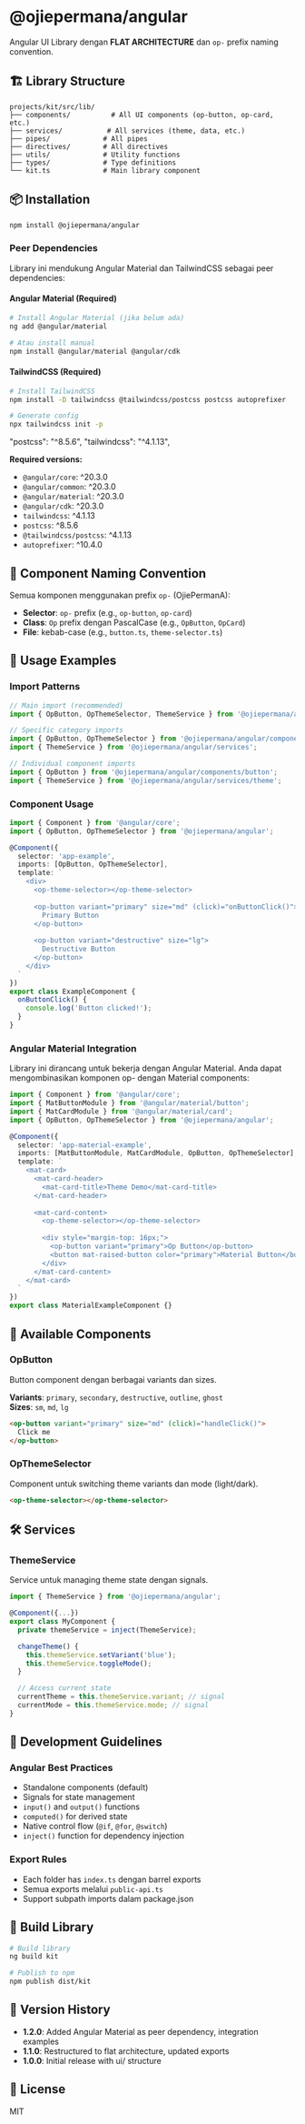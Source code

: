 # @ojiepermana/angular

Angular UI Library dengan **FLAT ARCHITECTURE** dan `op-` prefix naming convention.

## 🏗️ Library Structure

```
projects/kit/src/lib/
├── components/          # All UI components (op-button, op-card, etc.)
├── services/           # All services (theme, data, etc.)
├── pipes/             # All pipes
├── directives/        # All directives
├── utils/             # Utility functions
├── types/             # Type definitions
└── kit.ts             # Main library component
```

## 📦 Installation

```bash
npm install @ojiepermana/angular
```

### Peer Dependencies

Library ini mendukung Angular Material dan TailwindCSS sebagai peer dependencies:

#### Angular Material (Required)

```bash
# Install Angular Material (jika belum ada)
ng add @angular/material

# Atau install manual
npm install @angular/material @angular/cdk
```

#### TailwindCSS (Required)

```bash
# Install TailwindCSS
npm install -D tailwindcss @tailwindcss/postcss postcss autoprefixer

# Generate config
npx tailwindcss init -p
```

"postcss": "^8.5.6",
    "tailwindcss": "^4.1.13",

**Required versions:**

- `@angular/core`: ^20.3.0
- `@angular/common`: ^20.3.0
- `@angular/material`: ^20.3.0
- `@angular/cdk`: ^20.3.0
- `tailwindcss`: ^4.1.13
- `postcss`: ^8.5.6
- `@tailwindcss/postcss`: ^4.1.13
- `autoprefixer`: ^10.4.0

## 🎯 Component Naming Convention

Semua komponen menggunakan prefix `op-` (OjiePermanA):
- **Selector**: `op-` prefix (e.g., `op-button`, `op-card`)
- **Class**: `Op` prefix dengan PascalCase (e.g., `OpButton`, `OpCard`) 
- **File**: kebab-case (e.g., `button.ts`, `theme-selector.ts`)

## 📖 Usage Examples

### Import Patterns

```typescript
// Main import (recommended)
import { OpButton, OpThemeSelector, ThemeService } from '@ojiepermana/angular';

// Specific category imports
import { OpButton, OpThemeSelector } from '@ojiepermana/angular/components';
import { ThemeService } from '@ojiepermana/angular/services';

// Individual component imports
import { OpButton } from '@ojiepermana/angular/components/button';
import { ThemeService } from '@ojiepermana/angular/services/theme';
```

### Component Usage

```typescript
import { Component } from '@angular/core';
import { OpButton, OpThemeSelector } from '@ojiepermana/angular';

@Component({
  selector: 'app-example',
  imports: [OpButton, OpThemeSelector],
  template: `
    <div>
      <op-theme-selector></op-theme-selector>
      
      <op-button variant="primary" size="md" (click)="onButtonClick()">
        Primary Button
      </op-button>
      
      <op-button variant="destructive" size="lg">
        Destructive Button
      </op-button>
    </div>
  `
})
export class ExampleComponent {
  onButtonClick() {
    console.log('Button clicked!');
  }
}
```

### Angular Material Integration

Library ini dirancang untuk bekerja dengan Angular Material. Anda dapat mengombinasikan komponen op- dengan Material components:

```typescript
import { Component } from '@angular/core';
import { MatButtonModule } from '@angular/material/button';
import { MatCardModule } from '@angular/material/card';
import { OpButton, OpThemeSelector } from '@ojiepermana/angular';

@Component({
  selector: 'app-material-example',
  imports: [MatButtonModule, MatCardModule, OpButton, OpThemeSelector],
  template: `
    <mat-card>
      <mat-card-header>
        <mat-card-title>Theme Demo</mat-card-title>
      </mat-card-header>
      
      <mat-card-content>
        <op-theme-selector></op-theme-selector>
        
        <div style="margin-top: 16px;">
          <op-button variant="primary">Op Button</op-button>
          <button mat-raised-button color="primary">Material Button</button>
        </div>
      </mat-card-content>
    </mat-card>
  `
})
export class MaterialExampleComponent {}
```

## 🎨 Available Components

### OpButton
Button component dengan berbagai variants dan sizes.

**Variants**: `primary`, `secondary`, `destructive`, `outline`, `ghost`  
**Sizes**: `sm`, `md`, `lg`

```html
<op-button variant="primary" size="md" (click)="handleClick()">
  Click me
</op-button>
```

### OpThemeSelector
Component untuk switching theme variants dan mode (light/dark).

```html
<op-theme-selector></op-theme-selector>
```

## 🛠️ Services

### ThemeService
Service untuk managing theme state dengan signals.

```typescript
import { ThemeService } from '@ojiepermana/angular';

@Component({...})
export class MyComponent {
  private themeService = inject(ThemeService);

  changeTheme() {
    this.themeService.setVariant('blue');
    this.themeService.toggleMode();
  }

  // Access current state
  currentTheme = this.themeService.variant; // signal
  currentMode = this.themeService.mode; // signal
}
```

## 🎯 Development Guidelines

### Angular Best Practices
- Standalone components (default)
- Signals for state management
- `input()` and `output()` functions
- `computed()` for derived state
- Native control flow (`@if`, `@for`, `@switch`)
- `inject()` function for dependency injection

### Export Rules
- Each folder has `index.ts` dengan barrel exports
- Semua exports melalui `public-api.ts`
- Support subpath imports dalam package.json

## 🔧 Build Library

```bash
# Build library
ng build kit

# Publish to npm
npm publish dist/kit
```

## 📝 Version History

- **1.2.0**: Added Angular Material as peer dependency, integration examples
- **1.1.0**: Restructured to flat architecture, updated exports
- **1.0.0**: Initial release with ui/ structure

## 📄 License

MIT
